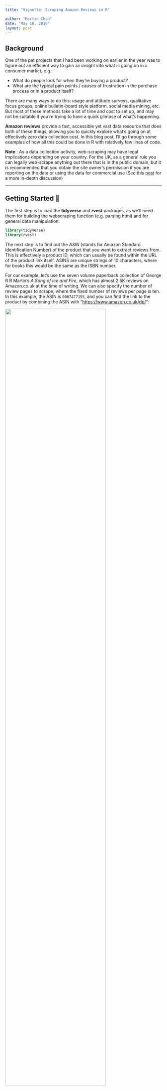 ```yaml
---
title: "Vignette: Scraping Amazon Reviews in R"

author: "Martin Chan"
date: "May 16, 2019"
layout: post
---
```


<section class="main-content">
<div id="background" class="section level2">
<h2>Background</h2>
<p>One of the pet projects that I had been working on earlier in the year was to figure out an efficient way to gain an insight into what is going on in a consumer market, e.g.:</p>
<ul>
<li>What do people look for when they’re buying a product?</li>
<li>What are the typical pain points / causes of frustration in the purchase process or in a product itself?</li>
</ul>
<p>There are many ways to do this: usage and attitude surveys, qualitative focus groups, online bulletin-board style platform, social media mining, etc. But most of these methods take a lot of time and cost to set up, and may not be suitable if you’re trying to have a quick glimpse of what’s happening.</p>
<p><strong>Amazon reviews</strong> provide a fast, accessible yet vast data resource that does both of these things, allowing you to quickly explore what’s going on at effectively zero data collection cost. In this blog post, I’ll go through some examples of how all this could be done in R with relatively few lines of code.</p>
<p><strong>Note</strong> : As a data collection activity, web-scraping may have legal implications depending on your country. For the UK, as a general rule you can legally web-scrape anything out there that is in the public domain, but it is recommended that you obtain the site owner’s permission if you are reporting on the data or using the data for commercial use (See this <a href="https://benbernardblog.com/web-scraping-and-crawling-are-perfectly-legal-right/">post</a> for a more in-depth discussion)</p>
<hr />
</div>
<div id="getting-started" class="section level2">
<h2>Getting Started 🚀</h2>
<p>The first step is to load the <strong>tidyverse</strong> and <strong>rvest</strong> packages, as we’ll need them for building the webscraping function (e.g. parsing html) and for general data manipulation:</p>
<div class="sourceCode" id="cb1"><pre class="sourceCode r"><code class="sourceCode r"><span class="kw">library</span>(tidyverse)<span class="kw">
library</span>(rvest)</code></pre></div>
<p>The next step is to find out the <em>ASIN</em> (stands for Amazon Standard Identification Number) of the product that you want to extract reviews from. This is effectively a product ID, which can usually be found within the URL of the product link itself. ASINS are unique strings of 10 characters, where for books this would be the same as the ISBN number.</p>
<p>For our example, let’s use the seven volume paperback collection of George R R Martin’s <em>A Song of Ice and Fire</em>, which has almost 2.5K reviews on Amazon.co.uk at the time of writing. We can also specify the number of review pages to scrape, where the fixed number of reviews per page is ten. In this example, the ASIN is <code>0007477155</code>, and you can find the link to the product by combining the ASIN with “<a href="https://www.amazon.co.uk/dp/" class="uri">https://www.amazon.co.uk/dp/</a>”:</p>
<p><img src="{{ site.url }}{{ site.baseurl }}\images\amazon_got.PNG" width="80%" /></p>
<p>To my knowledge, the URL structure works the same way for Amazon US and Amazon UK - you can simply change the URL root to make this work for the different websites (replace ‘.co.uk’ with ‘.com’). Whether this will continue to work in the future will be dependent on whether Amazon changes the set-up of the URLs.</p>
<hr />
</div>
<div id="writing-the-review-scraping-function" class="section level2">
<h2>Writing the review scraping function</h2>
<p>The next step is to write the main workhorse function for scraping the reviews.</p>
<p>In essence, what we are trying to achieve is to download the HTML content from the Amazon review page, and then use various html parsing and selector functions to organise the downloaded content into an easily manipulable format.</p>
<p>The <code>read_html()</code> function from the <strong>xml2</strong> package reads the HTML content from a given URL, which you can assign to an object in R (so you don’t have to keep re-downloading the website) and figure out how to extract content from the object.</p>
<p>In this specific example of scraping Amazon reviews, our objective is to get to a table that has the following three basic columns:</p>
<ul>
<li>Title of the Review</li>
<li>Body / Content of the Review</li>
<li>Rating given for the Review</li>
</ul>
<p>The trick is to use a combination of <code>html_nodes()</code> and <code>html_text()</code> from the <strong>rvest</strong> package to lock onto the content that you need (The <strong>rvest</strong> package recommends <a href="http://flukeout.github.io/">this</a> really cool site for learning how to use CSS selectors).</p>
<p>In my function, I assign all the bits of extracted content (review title, review body text, and star rating) into individual objects, and combine them into a tidy tibble to make it easy for data analysis.</p>
<p>Let’s call this function <code>scrape_amazon()</code>, and allow it to take in the ASIN and the page number as the two arguments:</p>

<div class="sourceCode" id="cb2">
<pre class="sourceCode r">
<code class="sourceCode r">
<span class="sourceLine" id="cb2-1" title="1">scrape_amazon &lt;-<span class="st"> </span><span class="cf">function</span>(ASIN, page_num){</span>
<span class="sourceLine" id="cb2-2" title="2">  </span>
<span class="sourceLine" id="cb2-3" title="3">  url_reviews &lt;-<span class="st"> </span><span class="kw">paste0</span>(<span class="st">&quot;https://www.amazon.co.uk/product-reviews/&quot;</span>,ASIN,<span class="st">&quot;/?pageNumber=&quot;</span>,page_num)</span>
<span class="sourceLine" id="cb2-4" title="4">  </span>
<span class="sourceLine" id="cb2-5" title="5">  doc &lt;-<span class="st"> </span><span class="kw">read_html</span>(url_reviews) <span class="co"># Assign results to `doc`</span></span>
<span class="sourceLine" id="cb2-6" title="6">  </span>
<span class="sourceLine" id="cb2-7" title="7">  <span class="co"># Review Title</span></span>
<span class="sourceLine" id="cb2-8" title="8">  doc <span class="op">%&gt;%</span><span class="st"> </span></span>
<span class="sourceLine" id="cb2-9" title="9"><span class="st">    </span><span class="kw">html_nodes</span>(<span class="st">&quot;[class=&#39;a-size-base a-link-normal review-title a-color-base review-title-content a-text-bold&#39;]&quot;</span>) <span class="op">%&gt;%</span></span>
<span class="sourceLine" id="cb2-10" title="10"><span class="st">    </span><span class="kw">html_text</span>() -&gt;<span class="st"> </span>review_title</span>
<span class="sourceLine" id="cb2-11" title="11">  </span>
<span class="sourceLine" id="cb2-12" title="12">  <span class="co"># Review Text</span></span>
<span class="sourceLine" id="cb2-13" title="13">  doc <span class="op">%&gt;%</span><span class="st"> </span></span>
<span class="sourceLine" id="cb2-14" title="14"><span class="st">    </span><span class="kw">html_nodes</span>(<span class="st">&quot;[class=&#39;a-size-base review-text review-text-content&#39;]&quot;</span>) <span class="op">%&gt;%</span></span>
<span class="sourceLine" id="cb2-15" title="15"><span class="st">    </span><span class="kw">html_text</span>() -&gt;<span class="st"> </span>review_text</span>
<span class="sourceLine" id="cb2-16" title="16">  </span>
<span class="sourceLine" id="cb2-17" title="17">  <span class="co"># Number of stars in review</span></span>
<span class="sourceLine" id="cb2-18" title="18">  doc <span class="op">%&gt;%</span></span>
<span class="sourceLine" id="cb2-19" title="19"><span class="st">    </span><span class="kw">html_nodes</span>(<span class="st">&quot;[data-hook=&#39;review-star-rating&#39;]&quot;</span>) <span class="op">%&gt;%</span></span>
<span class="sourceLine" id="cb2-20" title="20"><span class="st">    </span><span class="kw">html_text</span>() -&gt;<span class="st"> </span>review_star</span>
<span class="sourceLine" id="cb2-21" title="21">  </span>
<span class="sourceLine" id="cb2-22" title="22">  <span class="co"># Return a tibble</span></span>
<span class="sourceLine" id="cb2-23" title="23">  <span class="kw">tibble</span>(review_title,</span>
<span class="sourceLine" id="cb2-24" title="24">         review_text,</span>
<span class="sourceLine" id="cb2-25" title="25">         review_star,</span>
<span class="sourceLine" id="cb2-26" title="26">         <span class="dt">page =</span> page_num) <span class="op">%&gt;%</span><span class="st"> </span><span class="kw">return</span>()</span>
<span class="sourceLine" id="cb2-27" title="27">}</span></code></pre></div>
<p>You can then run this function to extract a nice, clean table of reviews:</p>
<div class="sourceCode" id="cb3"><pre class="sourceCode r"><code class="sourceCode r"><span class="sourceLine" id="cb3-1" title="1"><span class="kw">scrape_amazon</span>(<span class="dt">ASIN =</span> <span class="st">&quot;0007477155&quot;</span>, <span class="dt">page_num =</span> <span class="dv">5</span>) <span class="op">%&gt;%</span></span>
<span class="sourceLine" id="cb3-2" title="2"><span class="st">  </span><span class="kw">head</span>()</span></code></pre></div>


<pre><code>## # A tibble: 6 x 4
##   review_title                review_text                review_star   page
##   &lt;chr&gt;                       &lt;chr&gt;                      &lt;chr&gt;        &lt;dbl&gt;
## 1 &quot;Fantastic!\n        &quot;      &quot;Absolutely loved the ser~ 5.0 out of ~     5
## 2 &quot;Brilliant audio books\n  ~ &quot;Delivered well packaged ~ 5.0 out of ~     5
## 3 &quot;Epic!\n        &quot;           &quot;I don&#39;t normally read mu~ 4.0 out of ~     5
## 4 &quot;At 2,000 pages plus I am ~ &quot;I have two confessions t~ 4.0 out of ~     5
## 5 &quot;Great value for a good co~ &quot;I bought &#39;Game of Throne~ 5.0 out of ~     5
## 6 &quot;everybody who has read or~ &quot;Well, everybody who has ~ 5.0 out of ~     5</code></pre>
<hr />
</div>
<div id="avoiding-bot-detection" class="section level2">
<h2>Avoiding bot detection</h2>
<p>Now that we’ve written the main web scraping function, we can add in some complexity: specifically, we can introduce systematic delays in between the HTML reads to avoid overloading web servers in a short space of time, which at the same time also helps avoid yourself being picked up as ‘suspicious webscraping behaviour’.</p>
<p>There are three parts to this anti-bot-detection charade:</p>
<ol style="list-style-type: decimal">
<li>You can instruct R to take a three second break between each HTML read by using the <code>Sys.sleep()</code> function.</li>
<li>You can use the modulus operator <code>%%</code> to get R to take extra long breaks every x number of scrapes (to make this appear even less suspicious for a bot detector).</li>
<li>The third and final part to this is that you can also create a system where you scrape a sequence of pages in <em>random</em> order - e.g. instead of scraping pages 1 - 2 - 3, you can scrape in the order of 2 - 3 - 1.</li>
</ol>
<p><strong>Confession</strong>: I’m personally not 100% sure how useful or necessary all this is in avoiding bot detection (<strong>#rstatsuperstition</strong>), but I tend to include these measures anyway as they’re quite simple and fun to do…</p>
<p>After you’ve set this all up, you can use <code>lapply()</code> to loop through the page ranges:</p>
<div class="sourceCode" id="cb5"><pre class="sourceCode r"><code class="sourceCode r"><a class="sourceLine" id="cb5-1" title="1">ASIN &lt;-<span class="st"> &quot;0007477155&quot;</span> <span class="co"># Specify ASIN</span></a>
<a class="sourceLine" id="cb5-2" title="2">page_range &lt;-<span class="st"> </span><span class="dv">1</span><span class="op">:</span><span class="dv">10</span> <span class="co"># Let&#39;s say we want to scrape pages 1 to 10</span></a>
<a class="sourceLine" id="cb5-3" title="3"></a>
<a class="sourceLine" id="cb5-4" title="4"><span class="co"># Create a table that scrambles page numbers using `sample()`</span></a>
<a class="sourceLine" id="cb5-5" title="5"><span class="co"># For randomising page reads!</span></a>
<a class="sourceLine" id="cb5-6" title="6">match_key &lt;-<span class="st"> </span><span class="kw">tibble</span>(<span class="dt">n =</span> page_range,</a>
<a class="sourceLine" id="cb5-7" title="7">                    <span class="dt">key =</span> <span class="kw">sample</span>(page_range,<span class="kw">length</span>(page_range)))</a>
<a class="sourceLine" id="cb5-8" title="8"></a>
<a class="sourceLine" id="cb5-9" title="9"><span class="kw">lapply</span>(page_range, <span class="cf">function</span>(i){</a>
<a class="sourceLine" id="cb5-10" title="10">  j &lt;-<span class="st"> </span>match_key[match_key<span class="op">$</span>n<span class="op">==</span>i,]<span class="op">$</span>key</a>
<a class="sourceLine" id="cb5-11" title="11"></a>
<a class="sourceLine" id="cb5-12" title="12">  <span class="kw">message</span>(<span class="st">&quot;Getting page &quot;</span>,i, <span class="st">&quot; of &quot;</span>,<span class="kw">length</span>(page_range), <span class="st">&quot;; Actual: page &quot;</span>,j) <span class="co"># Progress bar</span></a>
<a class="sourceLine" id="cb5-13" title="13"></a>
<a class="sourceLine" id="cb5-14" title="14">  <span class="kw">Sys.sleep</span>(<span class="dv">3</span>) <span class="co"># Take a three second break</span></a>
<a class="sourceLine" id="cb5-15" title="15"></a>
<a class="sourceLine" id="cb5-16" title="16">  <span class="cf">if</span>((i <span class="op">%%</span><span class="st"> </span><span class="dv">3</span>) <span class="op">==</span><span class="st"> </span><span class="dv">0</span>){ <span class="co"># After every three scrapes... take another two second break</span></a>
<a class="sourceLine" id="cb5-17" title="17">    </a>
<a class="sourceLine" id="cb5-18" title="18">    <span class="kw">message</span>(<span class="st">&quot;Taking a break...&quot;</span>) <span class="co"># Prints a &#39;taking a break&#39; message on your console</span></a>
<a class="sourceLine" id="cb5-19" title="19">    </a>
<a class="sourceLine" id="cb5-20" title="20">    <span class="kw">Sys.sleep</span>(<span class="dv">2</span>) <span class="co"># Take an additional two second break</span></a>
<a class="sourceLine" id="cb5-21" title="21">  }</a>
<a class="sourceLine" id="cb5-22" title="22">  <span class="kw">scrape_amazon</span>(<span class="dt">ASIN =</span> ASIN, <span class="dt">page_num =</span> j) <span class="co"># Scrape</span></a>
<a class="sourceLine" id="cb5-23" title="23">}) -&gt;<span class="st"> </span>output_list</a></code></pre></div>
<p>My R console looks like this, with the progress message: <img src="{{ site.url }}{{ site.baseurl }}\images\amazon_console.PNG" width="80%" /> —</p>
</div>
<div id="what-do-i-do-with-the-results" class="section level2">
<h2>What do I do with the results?</h2>
<p>The analytical possibilities are quite endless: word clouds, n-gram analysis, sentiment analysis, network diagrams… and definitely a topic for a separate post. To end the post, here is a quick demo of what you can easily do with ten lines of code!</p>
<div class="sourceCode" id="cb6"><pre class="sourceCode r"><code class="sourceCode r"><a class="sourceLine" id="cb6-1" title="1"><span class="kw">library</span>(tidytext)</a>
<a class="sourceLine" id="cb6-2" title="2"><span class="kw">library</span>(wordcloud)</a>
<a class="sourceLine" id="cb6-3" title="3"></a>
<a class="sourceLine" id="cb6-4" title="4">output_list <span class="op">%&gt;%</span><span class="st"> </span></a>
<a class="sourceLine" id="cb6-5" title="5"><span class="st">  </span><span class="kw">bind_rows</span>() <span class="op">%&gt;%</span></a>
<a class="sourceLine" id="cb6-6" title="6"><span class="st">  </span><span class="kw">unnest_tokens</span>(<span class="dt">output =</span> <span class="st">&quot;word&quot;</span>, <span class="dt">input =</span> <span class="st">&quot;review_text&quot;</span>, <span class="dt">token =</span> <span class="st">&quot;words&quot;</span>) <span class="op">%&gt;%</span></a>
<a class="sourceLine" id="cb6-7" title="7"><span class="st">  </span><span class="kw">count</span>(word) <span class="op">%&gt;%</span></a>
<a class="sourceLine" id="cb6-8" title="8"><span class="st">  </span><span class="kw">filter</span>(<span class="op">!</span>(word <span class="op">%in%</span><span class="st"> </span><span class="kw">c</span>(<span class="st">&quot;book&quot;</span>,<span class="st">&quot;books&quot;</span>))) <span class="op">%&gt;%</span></a>
<a class="sourceLine" id="cb6-9" title="9"><span class="st">  </span><span class="kw">anti_join</span>(tidytext<span class="op">::</span>stop_words, <span class="dt">by =</span> <span class="st">&quot;word&quot;</span>) -&gt;<span class="st"> </span>word_tb</a>
<a class="sourceLine" id="cb6-10" title="10"></a>
<a class="sourceLine" id="cb6-11" title="11">wordcloud<span class="op">::</span><span class="kw">wordcloud</span>(<span class="dt">words =</span> word_tb<span class="op">$</span>word, <span class="dt">freq =</span> word_tb<span class="op">$</span>n)</a></code></pre></div>
<p><img src="{{ site.url }}{{ site.baseurl }}/knitr_files/Webscraping_Amazon_16-05-19_files/figure-html/wordcloud-1.png" /><!-- --></p>
</div>
</section>
